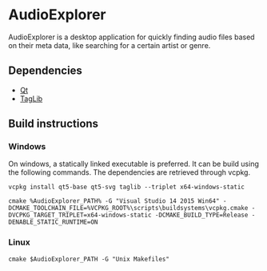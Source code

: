 # AudioExplorer

AudioExplorer is a desktop application for quickly finding audio files based on their meta data, like searching for a certain artist or genre.

## Dependencies

- [Qt](https://www.qt.io/)
- [TagLib](https://taglib.org/)

## Build instructions

### Windows

On windows, a statically linked executable is preferred. It can be build using the following commands. The dependencies are retrieved through vcpkg.

```console
vcpkg install qt5-base qt5-svg taglib --triplet x64-windows-static

cmake %AudioExplorer_PATH% -G "Visual Studio 14 2015 Win64" -DCMAKE_TOOLCHAIN_FILE=%VCPKG_ROOT%\scripts\buildsystems\vcpkg.cmake -DVCPKG_TARGET_TRIPLET=x64-windows-static -DCMAKE_BUILD_TYPE=Release -DENABLE_STATIC_RUNTIME=ON
```

### Linux

```console
cmake $AudioExplorer_PATH -G "Unix Makefiles"
```

